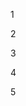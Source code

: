 <!DOCTYPE html>
<html lang="pt">
<head>
    <meta charset="UTF-8">
    <meta name="viewport" content="width=device-width, initial-scale=1.0">
    <title>Aula2</title>
    <link rel="stylesheet" type="text/css" href="styles2.css">
</head>
<body>
  <div class="pai">
  <div class="a1"><p class="a1">1</p></div>
   <div class="b2"><p>2</p></div>
   <div class="c3"><p>3</p></div>
   <div class="d4"><p>4</p></div>
   <div class="d5"><p>5</p></div>
  </div>
</body>
</html>